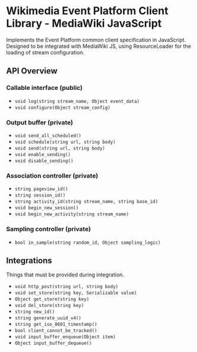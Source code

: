 # Wikimedia Event Platform Client Library - MediaWiki JavaScript

Implements the Event Platform common client specification in
JavaScript. Designed to be integrated with MediaWiki JS, using
ResourceLoader for the loading of stream configuration.

## API Overview

### Callable interface (public)
- `void log(string stream_name, Object event_data)`
- `void configure(Object stream_config)`

### Output buffer (private)
- `void send_all_scheduled()`
- `void schedule(string url, string body)`
- `void send(string url, string body)`
- `void enable_sending()`
- `void disable_sending()`

### Association controller (private)
- `string pageview_id()`
- `string session_id()`
- `string activity_id(string stream_name, string base_id)`
- `void begin_new_session()`
- `void begin_new_activity(string stream_name)`

### Sampling controller (private)
- `bool in_sample(string random_id, Object sampling_logic)`

## Integrations 
Things that must be provided during integration.
- `void http_post(string url, string body)`
- `void set_store(string key, Serializable value)`
- `Object get_store(string key)`
- `void del_store(string key)`
- `string new_id()`
- `string generate_uuid_v4()`
- `string get_iso_8601_timestamp()`
- `bool client_cannot_be_tracked()`
- `void input_buffer_enqueue(Object item)`
- `Object input_buffer_dequeue()`
